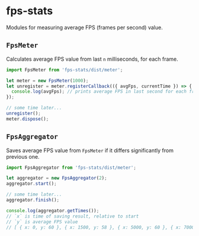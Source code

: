 # fps-stats
Modules for measuring average FPS (frames per second) value.

## `FpsMeter`

Calculates average FPS value from last `n` milliseconds, for each frame.

```javascript
import FpsMeter from 'fps-stats/dist/meter';

let meter = new FpsMeter(1000);
let unregister = meter.registerCallback(({ avgFps, currentTime }) => {
  console.log(avgFps); // prints average FPS in last second for each frame
});

// some time later...
unregister();
meter.dispose();
```

## `FpsAggregator`

Saves average FPS value from `FpsMeter` if it differs significantly from previous one.

```javascript
import FpsAggregator from 'fps-stats/dist/meter';

let aggregator = new FpsAggregator(2);
aggregator.start();

// some time later...
aggregator.finish();

console.log(aggregator.getTimes());
// `x` is time of saving result, relative to start
// `y` is average FPS value
// [ { x: 0, y: 60 }, { x: 1500, y: 58 }, { x: 5000, y: 60 }, { x: 7000, y: 55 }, { x: 10000, y: 50 } ]

```
